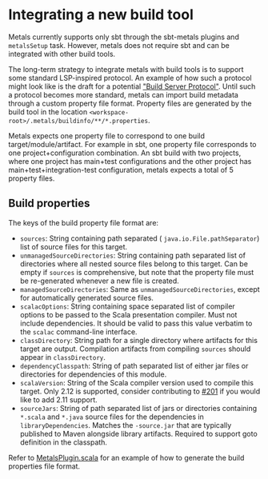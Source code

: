 # Integrating a new build tool

Metals currently supports only sbt through the sbt-metals plugins and
`metalsSetup` task. However, metals does not require sbt and can be integrated
with other build tools.

The long-term strategy to integrate metals with build tools is to support some
standard LSP-inspired protocol. An example of how such a protocol might look
like is the draft for a potential
["Build Server Protocol"](https://github.com/scalacenter/bsp/blob/master/docs/bsp.md).
Until such a protocol becomes more standard, metals can import build metadata
through a custom property file format. Property files are generated by the build
tool in the location `<workspace-root>/.metals/buildinfo/**/*.properties`.

Metals expects one property file to correspond to one build
target/module/artifact. For example in sbt, one property file corresponds to one
project+configuration combination. An sbt build with two projects, where one
project has main+test configurations and the other project has
main+test+integration-test configuration, metals expects a total of 5 property
files.

## Build properties

The keys of the build property file format are:

* `sources`: String containing path separated ( `java.io.File.pathSeparator`)
  list of source files for this target.
* `unmanagedSourceDirectories`: String containing path separated list of
  directories where all nested source files belong to this target. Can be empty
  if `sources` is comprehensive, but note that the property file must be
  re-generated whenever a new file is created.
* `managedSourceDirectories`: Same as `unmanagedSourceDirectories`, except for
  automatically generated source files.
* `scalacOptions`: String containing space separated list of compiler options to
  be passed to the Scala presentation compiler. Must not include dependencies.
  It should be valid to pass this value verbatim to the `scalac` command-line
  interface.
* `classDirectory`: String path for a single directory where artifacts for this
  target are output. Compilation artifacts from compiling `sources` should
  appear in `classDirectory`.
* `dependencyClasspath`: String of path separated list of either jar files or
  directories for dependencies of this module.
* `scalaVersion`: String of the Scala compiler version used to compile this
  target. Only 2.12 is supported, consider contributing to
  [#201](https://github.com/scalameta/metals/issues/201) if you would like to
  add 2.11 support.
* `sourceJars`: String of path separated list of jars or directories containing
  `*.scala` and `*.java` source files for the dependencies in
  `libraryDependencies`. Matches the `-source.jar` that are typically published
  to Maven alongside library artifacts. Required to support goto definition in
  the classpath.

Refer to
[MetalsPlugin.scala](https://github.com/scalameta/metals/blob/master/sbt-metals/src/main/scala/scala/meta/sbt/MetalsPlugin.scala)
for an example of how to generate the build properties file format.
